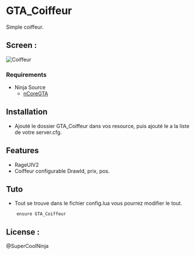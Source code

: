 # GTA_Coiffeur
Simple coiffeur.

## Screen :
![Coiffeur](https://cdn.discordapp.com/attachments/713399290667597877/766980983877795850/unknown.png)


### Requirements
* Ninja Source
  * [nCoreGTA](https://github.com/NinjaSourceV2/nCoreGTA)


## Installation
- Ajouté le dossier GTA_Coiffeur dans vos resource, puis ajouté le a la liste de votre server.cfg.

## Features
- RageUIV2
- Coiffeur configurable DrawId, prix, pos.


## Tuto
- Tout se trouve dans le fichier config.lua vous pourrez modifier le tout.

```
    ensure GTA_Coiffeur
```

## License :
@SuperCoolNinja